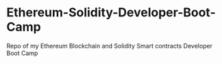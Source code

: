 # Ethereum-Solidity-Developer-Boot-Camp
Repo of my Ethereum Blockchain and Solidity Smart contracts Developer Boot Camp
